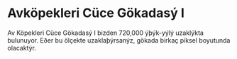 # Avköpekleri Cüce Gökadasý I

Av Köpekleri Cüce Gökadasý I bizden 720,000 ýþýk-yýlý uzaklýkta bulunuyor. Eðer
bu ölçekte uzaklaþýrsanýz, gökada birkaç piksel boyutunda olacaktýr.
